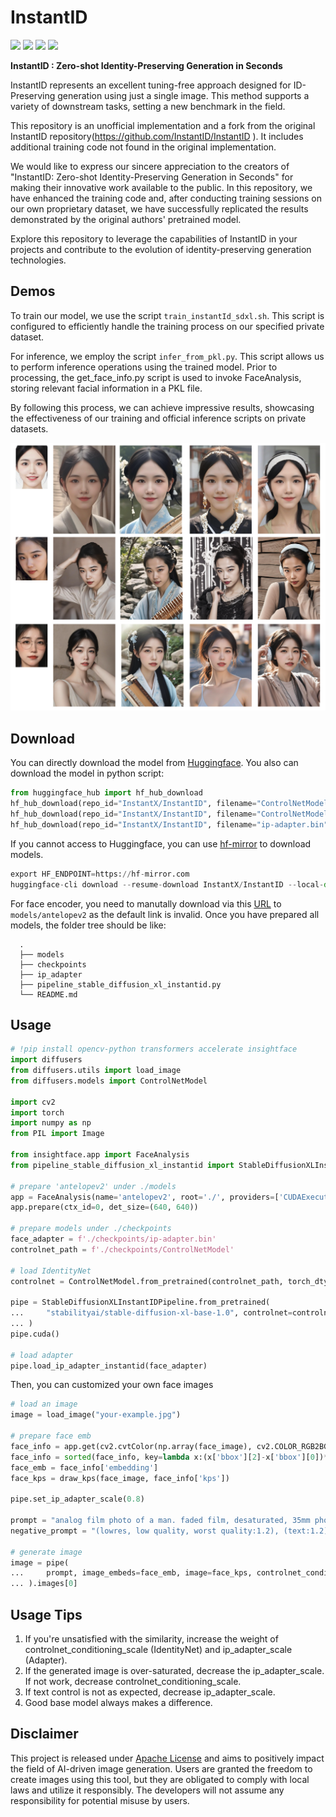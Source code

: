 # InstantID
<a href='https://instantid.github.io/'><img src='https://img.shields.io/badge/Project-Page-green'></a> 
<a href='https://arxiv.org/abs/2401.07519'><img src='https://img.shields.io/badge/Technique-Report-red'></a> 
<a href='https://huggingface.co/papers/2401.07519'><img src='https://img.shields.io/static/v1?label=Paper&message=Huggingface&color=orange'></a> 
<a href='https://huggingface.co/spaces/InstantX/InstantID'><img src='https://img.shields.io/badge/%F0%9F%A4%97%20Hugging%20Face-Spaces-blue'></a> 

**InstantID : Zero-shot Identity-Preserving Generation in Seconds**


InstantID represents an excellent tuning-free approach designed for ID-Preserving generation using just a single image. This method supports a variety of downstream tasks, setting a new benchmark in the field.

This repository is an unofficial implementation and a fork from the original InstantID repository(https://github.com/InstantID/InstantID ). It includes additional training code not found in the original implementation.

We would like to express our sincere appreciation to the creators of "InstantID: Zero-shot Identity-Preserving Generation in Seconds" for making their innovative work available to the public. In this repository, we have enhanced the training code and, after conducting training sessions on our own proprietary dataset, we have successfully replicated the results demonstrated by the original authors' pretrained model.

Explore this repository to leverage the capabilities of InstantID in your projects and contribute to the evolution of identity-preserving generation technologies.



## Demos
To train our model, we use the script `train_instantId_sdxl.sh`. This script is configured to efficiently handle the training process on our specified private dataset.

For inference, we employ the script `infer_from_pkl.py`. This script allows us to perform inference operations using the trained model. Prior to processing, the get_face_info.py script is used to invoke FaceAnalysis, storing relevant facial information in a PKL file.

By following this process, we can achieve impressive results, showcasing the effectiveness of our training and official inference scripts on private datasets.

![Example Image](assets/test.png)


## Download

You can directly download the model from [Huggingface](https://huggingface.co/InstantX/InstantID).
You also can download the model in python script:

```python
from huggingface_hub import hf_hub_download
hf_hub_download(repo_id="InstantX/InstantID", filename="ControlNetModel/config.json", local_dir="./checkpoints")
hf_hub_download(repo_id="InstantX/InstantID", filename="ControlNetModel/diffusion_pytorch_model.safetensors", local_dir="./checkpoints")
hf_hub_download(repo_id="InstantX/InstantID", filename="ip-adapter.bin", local_dir="./checkpoints")
```

If you cannot access to Huggingface, you can use [hf-mirror](https://hf-mirror.com/) to download models.
```python
export HF_ENDPOINT=https://hf-mirror.com
huggingface-cli download --resume-download InstantX/InstantID --local-dir checkpoints
```

For face encoder, you need to manutally download via this [URL](https://github.com/deepinsight/insightface/issues/1896#issuecomment-1023867304) to `models/antelopev2` as the default link is invalid. Once you have prepared all models, the folder tree should be like:

```
  .
  ├── models
  ├── checkpoints
  ├── ip_adapter
  ├── pipeline_stable_diffusion_xl_instantid.py
  └── README.md
```

## Usage

```python
# !pip install opencv-python transformers accelerate insightface
import diffusers
from diffusers.utils import load_image
from diffusers.models import ControlNetModel

import cv2
import torch
import numpy as np
from PIL import Image

from insightface.app import FaceAnalysis
from pipeline_stable_diffusion_xl_instantid import StableDiffusionXLInstantIDPipeline, draw_kps

# prepare 'antelopev2' under ./models
app = FaceAnalysis(name='antelopev2', root='./', providers=['CUDAExecutionProvider', 'CPUExecutionProvider'])
app.prepare(ctx_id=0, det_size=(640, 640))

# prepare models under ./checkpoints
face_adapter = f'./checkpoints/ip-adapter.bin'
controlnet_path = f'./checkpoints/ControlNetModel'

# load IdentityNet
controlnet = ControlNetModel.from_pretrained(controlnet_path, torch_dtype=torch.float16)

pipe = StableDiffusionXLInstantIDPipeline.from_pretrained(
...     "stabilityai/stable-diffusion-xl-base-1.0", controlnet=controlnet, torch_dtype=torch.float16
... )
pipe.cuda()

# load adapter
pipe.load_ip_adapter_instantid(face_adapter)
```

Then, you can customized your own face images

```python
# load an image
image = load_image("your-example.jpg")

# prepare face emb
face_info = app.get(cv2.cvtColor(np.array(face_image), cv2.COLOR_RGB2BGR))
face_info = sorted(face_info, key=lambda x:(x['bbox'][2]-x['bbox'][0])*x['bbox'][3]-x['bbox'][1])[-1] # only use the maximum face
face_emb = face_info['embedding']
face_kps = draw_kps(face_image, face_info['kps'])

pipe.set_ip_adapter_scale(0.8)

prompt = "analog film photo of a man. faded film, desaturated, 35mm photo, grainy, vignette, vintage, Kodachrome, Lomography, stained, highly detailed, found footage, masterpiece, best quality"
negative_prompt = "(lowres, low quality, worst quality:1.2), (text:1.2), watermark, painting, drawing, illustration, glitch, deformed, mutated, cross-eyed, ugly, disfigured (lowres, low quality, worst quality:1.2), (text:1.2), watermark, painting, drawing, illustration, glitch,deformed, mutated, cross-eyed, ugly, disfigured"

# generate image
image = pipe(
...     prompt, image_embeds=face_emb, image=face_kps, controlnet_conditioning_scale=0.8
... ).images[0]
```

## Usage Tips
1. If you're unsatisfied with the similarity, increase the weight of controlnet_conditioning_scale (IdentityNet) and ip_adapter_scale (Adapter).
2. If the generated image is over-saturated, decrease the ip_adapter_scale. If not work, decrease controlnet_conditioning_scale.
3. If text control is not as expected, decrease ip_adapter_scale.
4. Good base model always makes a difference.

## Disclaimer
This project is released under [Apache License](https://github.com/InstantID/InstantID?tab=Apache-2.0-1-ov-file#readme) and aims to positively impact the field of AI-driven image generation. Users are granted the freedom to create images using this tool, but they are obligated to comply with local laws and utilize it responsibly. The developers will not assume any responsibility for potential misuse by users.

